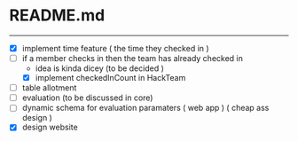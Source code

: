 # README.md
---
- [x] implement time feature ( the time they checked in )
- [ ] if a member checks in then the team has already checked in
	- idea is kinda dicey (to be decided )
	- [x] implement checkedInCount in HackTeam
- [ ] table allotment
- [ ] evaluation (to be discussed in core)
- [ ] dynamic schema for evaluation paramaters ( web app ) ( cheap ass design )
- [x] design website 
